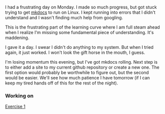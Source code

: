 ﻿I had a frustrating day on Monday. I made so much progress, but got stuck trying to get [mkdocs](http://www.mkdocs.org/) to run on Linux. I kept running into errors that I didn't understand and I wasn't finding much help from googling. 

This is the frustrating part of the learning curve where I am full steam ahead when I realize I'm missing some fundamental piece of understanding. It's maddening.

I gave it a day. I swear I didn't do anything to my system. But when I tried again, it just worked. I won't look the gift horse in the mouth, I guess.

I'm losing momentum this evening, but I've got mkdocs rolling. Next step is to either add a site to my current github repository or create a new one. The first option would probably be worthwhile to figure out, but the second would be easier. We'll see how much patience I have tomorrow (if I can keep my tired hands off of this for the rest of the night). 

### Working on 
[Exercise 1](http://workbook.craftingdigitalhistory.ca/Open-Access-Research/Exercises/#advanced)